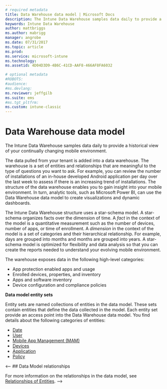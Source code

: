 ```yaml
---
# required metadata
title: Data Warehouse data model | Microsoft Docs 
description: The Intune Data Warehouse samples data daily to provide a historical view of your continually changing mobile environment.
keywords: Intune Data Warehouse
author: mattbriggs
ms.author: mabrigg
manager: angrobe
ms.date: 07/31/2017
ms.topic: article
ms.prod:
ms.service: microsoft-intune
ms.technology:
ms.assetid: 4D04D3D9-4B6C-41CD-AAF8-466AF8FA6032

# optional metadata
#ROBOTS:
#audience:
#ms.devlang:
ms.reviewer: jeffgilb
ms.suite: ems
#ms.tgt_pltfrm:
ms.custom: intune-classic
---
```


# Data Warehouse data model

The Intune Data Warehouse samples data daily to provide a historical view of your continually changing mobile environment.

The data pulled from your tenant is added into a data warehouse. The warehouse is a set of entities and relationships that are meaningful to the type of questions you  want to ask. For example, you can review the number of installations of an in-house developed Android application per day over the last week to assess if there is an increasing trend of installations. The structure of the data warehouse enables you to gain insight into your mobile environment. In turn, analytic tools, such as Microsoft Power BI, can use the Data Warehouse data model to create visualizations and dynamic dashboards.

The Intune Data Warehouse structure uses a star-schema model. A star-schema organizes facts over the dimension of time. A *fact* in the context of the model is a quantitative measurement such as the number of devices, number of apps, or time of enrollment. A *dimension* in the context of the model is a set of categories and their hierarchical relationship. For example, days are grouped into months and months are grouped into years. A star-schema model is optimized for flexibility and data analysis so that you can create the reports needed to understand your evolving mobile environment.

The warehouse exposes data in the following high-level categories:
  -  App protection enabled apps and usage
  -  Enrolled devices, properties, and inventory
  -  Apps and software inventory
  -  Device configuration and compliance policies

**Data model entity sets**

Entity sets are named collections of entities in the data model. These sets contain entities that define the data collected in the model. Each entity set provide an access point into the Data Warehouse data model. You find details about the following categories of entities:

  -  [Date](reports-ref-date.md)
  -  [User](reports-ref-user.md)
  -  [Mobile App Management (MAM)](reports-ref-mobile-app-management.md)
  -  [Devices](reports-ref-devices.md)
  -  [Application](reports-ref-application.md)
  -  [Policy](reports-ref-policy.md)

<-- ## Data Model relationships

For more information on the relationships in the data model, see [Relationships of Entities](reports-api-entity-relationships.md). -->